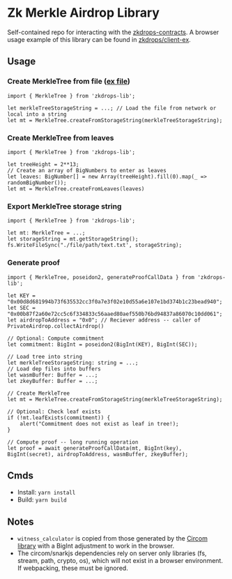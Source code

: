 # Zk Merkle Airdrop Library
Self-contained repo for interacting with the [zkdrops-contracts](/zkdrops-contracts). A browser usage example of this library can be found in [zkdrops/client-ex](/client-ex).

## Usage
### Create MerkleTree from file ([ex file](https://github.com/a16z/zkdrops/zkdrops-contracts/blob/master/test/data/mt_8192.txt))
```
import { MerkleTree } from 'zkdrops-lib';

let merkleTreeStorageString = ...; // Load the file from network or local into a string
let mt = MerkleTree.createFromStorageString(merkleTreeStorageString);
```

### Create MerkleTree from leaves
```
import { MerkleTree } from 'zkdrops-lib';

let treeHeight = 2**13;
// Create an array of BigNumbers to enter as leaves
let leaves: BigNumber[] = new Array(treeHeight).fill(0).map(_ => randomBigNumber());
let mt = MerkleTree.createFromLeaves(leaves)
```

### Export MerkleTree storage string
```
import { MerkleTree } from 'zkdrops-lib';

let mt: MerkleTree = ...;
let storageString = mt.getStorageString();
fs.WriteFileSync("./file/path/text.txt', storageString);
```

### Generate proof
```
import { MerkleTree, poseidon2, generateProofCallData } from 'zkdrops-lib';

let KEY = "0x00d8d681994b73f635532cc3f0a7e3f02e10d55a6e107e1bd374b1c23bead940";
let SEC = "0x00b87f2a60e72cc5c6f334833c56aaed80aef550b76bd94837a86070c10dd061";
let airdropToAddress = "0x0"; // Reciever address -- caller of PrivateAirdrop.collectAirdrop()

// Optional: Compute commitment
let commitment: BigInt = poseidon2(BigInt(KEY), BigInt(SEC));

// Load tree into string
let merkleTreeStorageString: string = ...;
// Load dep files into buffers
let wasmBuffer: Buffer = ...;
let zkeyBuffer: Buffer = ...;

// Create MerkleTree
let mt = MerkleTree.createFromStorageString(merkleTreeStorageString);

// Optional: Check leaf exists
if (!mt.leafExists(commitment)) {
    alert("Commitment does not exist as leaf in tree!);
}

// Compute proof -- long running operation
let proof = await generateProofCallData(mt, BigInt(key), BigInt(secret), airdropToAddress, wasmBuffer, zkeyBuffer);
```

## Cmds
- Install: `yarn install`
- Build: `yarn build`

## Notes
- `witness_calculator` is copied from those generated by the [Circom library](https://github.com/iden3/circom) with a BigInt adjustment to work in the browser.
- The circom/snarkjs dependencies rely on server only libraries (fs, stream, path, crypto, os), which will not exist in a browser environment. If webpacking, these must be ignored.
